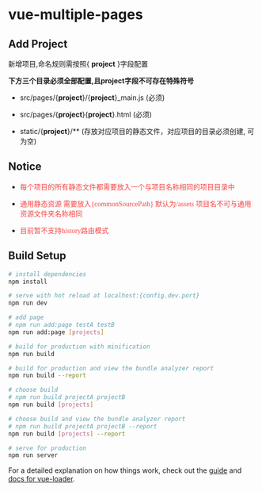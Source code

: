 # vue-multiple-pages

## Add Project

新增项目,命名规则需按照{ <b>project</b> }字段配置

<b>下方三个目录必须全部配置,且project字段不可存在特殊符号</b>

* src/pages/{<b>project</b>}/{<b>project</b>}_main.js (必须)

* src/pages/{<b>project</b>}{<b>project</b>}.html (必须)

* static/{<b>project</b>}/** (存放对应项目的静态文件，对应项目的目录必须创建, 可为空)

## Notice

* <font color="#f54545" face="黑体">每个项目的所有静态文件都需要放入一个与项目名称相同的项目目录中</font>

* <font color="#f54545" face="黑体">通用静态资源 需要放入{commonSourcePath} 默认为/assets 项目名不可与通用资源文件夹名称相同</font>

* <font color="#f54545" face="黑体">目前暂不支持history路由模式</font>

## Build Setup

``` bash
# install dependencies
npm install

# serve with hot reload at localhost:{config.dev.port}
npm run dev

# add page
# npm run add:page testA testB
npm run add:page [projects]

# build for production with minification
npm run build

# build for production and view the bundle analyzer report
npm run build --report

# choose build
# npm run build projectA projectB
npm run build [projects]

# choose build and view the bundle analyzer report
# npm run build projectA projectB --report 
npm run build [projects] --report 

# serve for production
npm run server
```

For a detailed explanation on how things work, check out the [guide](http://vuejs-templates.github.io/webpack/) and [docs for vue-loader](http://vuejs.github.io/vue-loader).
